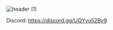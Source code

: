 ![header (1)](https://github.com/user-attachments/assets/ea4db6e4-eb8e-44ff-9d4c-5f0fc2fd2718)

 Discord: https://discord.gg/UQYvu52By9
